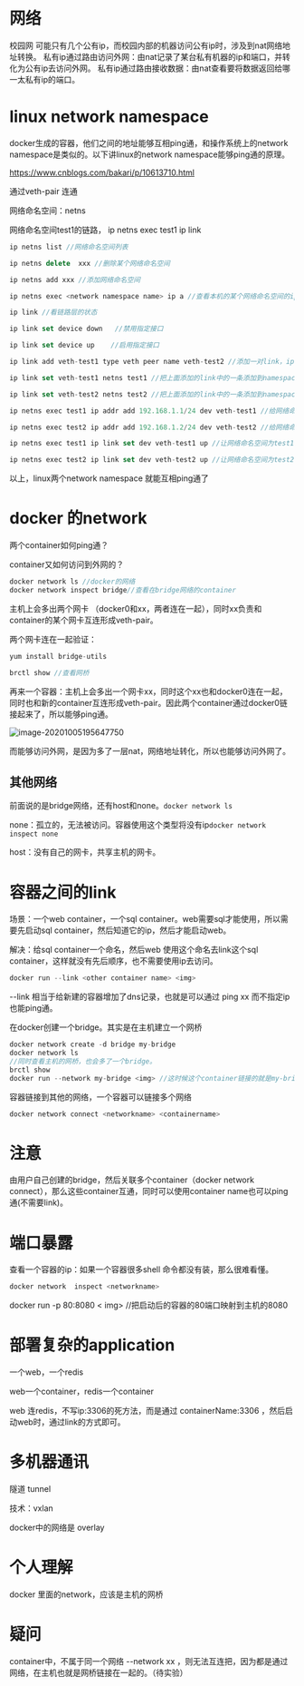 # 网络

校园网 可能只有几个公有ip，而校园内部的机器访问公有ip时，涉及到nat网络地址转换。
私有ip通过路由访问外网：由nat记录了某台私有机器的ip和端口，并转化为公有ip去访问外网。
私有ip通过路由接收数据：由nat查看要将数据返回给哪一太私有ip的端口。

# linux network namespace  

docker生成的容器，他们之间的地址能够互相ping通，和操作系统上的network namespace是类似的。以下讲linux的network namespace能够ping通的原理。

https://www.cnblogs.com/bakari/p/10613710.html

通过veth-pair 连通

网络命名空间：netns

网络命名空间test1的链路， ip netns exec test1 ip link

```js
ip netns list //网络命名空间列表

ip netns delete  xxx //删除某个网络命名空间

ip netns add xxx //添加网络命名空间

ip netns exec <network namespace name> ip a //查看本机的某个网络命名空间的ip

ip link //看链路层的状态

ip link set device down   //禁用指定接口

ip link set device up    //启用指定接口

ip link add veth-test1 type veth peer name veth-test2 //添加一对link，ip link查看

ip link set veth-test1 netns test1 //把上面添加的link中的一条添加到namespace为test1的。

ip link set veth-test2 netns test2 //把上面添加的link中的一条添加到namespace为test2的。

ip netns exec test1 ip addr add 192.168.1.1/24 dev veth-test1 //给网络命名空间为test1的链路为veth-test1的添加ip

ip netns exec test2 ip addr add 192.168.1.2/24 dev veth-test2 //给网络命名空间为test2的链路为veth-test2的添加ip

ip netns exec test1 ip link set dev veth-test1 up //让网络命名空间为test1的链路为veth-test1启动起来

ip netns exec test2 ip link set dev veth-test2 up //让网络命名空间为test2的链路为veth-test2启动起来
```

以上，linux两个network namespace 就能互相ping通了

# docker 的network

两个container如何ping通？

container又如何访问到外网的？

```js
docker network ls //docker的网络
docker network inspect bridge//查看在bridge网络的container
```

主机上会多出两个网卡 （docker0和xx，两者连在一起），同时xx负责和container的某个网卡互连形成veth-pair。

两个网卡连在一起验证：

```js
yum install bridge-utils

brctl show //查看网桥
```

再来一个容器：主机上会多出一个网卡xx，同时这个xx也和docker0连在一起，同时也和新的container互连形成veth-pair。因此两个container通过docker0链接起来了，所以能够ping通。

![image-20201005195647750](E:\0git_note\docker\img\image-20201005195647750.png)

而能够访问外网，是因为多了一层nat，网络地址转化，所以也能够访问外网了。

## 其他网络

前面说的是bridge网络，还有host和none。`docker network ls`

none：孤立的，无法被访问。容器使用这个类型将没有ip`docker network inspect none`

host：没有自己的网卡，共享主机的网卡。

# 容器之间的link

场景：一个web container，一个sql container。web需要sql才能使用，所以需要先启动sql container，然后知道它的ip，然后才能启动web。

解决：给sql container一个命名，然后web 使用这个命名去link这个sql container，这样就没有先后顺序，也不需要使用ip去访问。

```js
docker run --link <other container name> <img>
```

--link 相当于给新建的容器增加了dns记录，也就是可以通过 ping xx 而不指定ip也能ping通。



在docker创建一个bridge。其实是在主机建立一个网桥

```js
docker network create -d bridge my-bridge
docker network ls
//同时查看主机的网桥，也会多了一个bridge。
brctl show
docker run --network my-bridge <img> //这时候这个container链接的就是my-bridge网桥

```

容器链接到其他的网络，一个容器可以链接多个网络

```js
docker network connect <networkname> <containername>
```

# 注意

由用户自己创建的bridge，然后关联多个container（docker network connect），那么这些container互通，同时可以使用container name也可以ping 通(不需要link)。

# 端口暴露

查看一个容器的ip：如果一个容器很多shell 命令都没有装，那么很难看懂。

```js
docker network  inspect <networkname>
```

docker run -p 80:8080 < img> //把启动后的容器的80端口映射到主机的8080

# 部署复杂的application

一个web，一个redis

web一个container，redis一个container

web 连redis，不写ip:3306的死方法，而是通过 containerName:3306 ，然后启动web时，通过link的方式即可。

# 多机器通讯

隧道 tunnel 

技术：vxlan

docker中的网络是 overlay

# 个人理解

docker 里面的network，应该是主机的网桥

# 疑问

container中，不属于同一个网络 --network xx ，则无法互连把，因为都是通过网络，在主机也就是网桥链接在一起的。（待实验）

